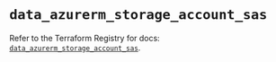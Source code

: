 # `data_azurerm_storage_account_sas`

Refer to the Terraform Registry for docs: [`data_azurerm_storage_account_sas`](https://registry.terraform.io/providers/hashicorp/azurerm/4.40.0/docs/data-sources/storage_account_sas).
